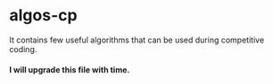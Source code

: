 # algos-cp
It contains few useful algorithms that can be used during competitive coding.

#### I will upgrade this file with time.
